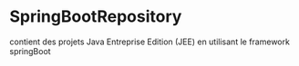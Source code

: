 # SpringBootRepository
contient des projets Java Entreprise Edition (JEE) en utilisant le framework springBoot
